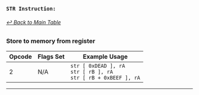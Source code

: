 ### `STR Instruction:`
###### [↩ Back to Main Table](../README.md)
### Store to memory from register
|  Opcode  | Flags Set                 | Example Usage           |
|--------- |---------------------------|-------------------------|
|   2      | N/A                       |    `str [ 0xDEAD ], rA`<br> `str [ rB ], rA`<br> `str [ rB + 0xBEEF ], rA` |
---